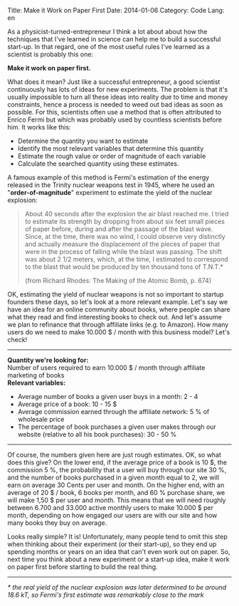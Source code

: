Title: Make it Work on Paper First
Date: 2014-01-06
Category: Code
Lang: en

As a physicist-turned-entrepreneur I think a lot about about how the techniques that I've learned in science can help me to build a successful start-up. In that regard, one of the most useful rules I've learned as a scientist is probably this one:

<strong>Make it work on paper first.</strong>

What does it mean? Just like a successful entrepreneur, a good scientist continuously has lots of ideas for new experiments. The problem is that it's usually impossible to turn all these ideas into reality due to time and money constraints, hence a process is needed to weed out bad ideas as soon as possible. For this, scientists often use a method that is often attributed to Enrico Fermi but which was probably used by countless scientists before him. It works like this:

* Determine the quantity you want to estimate
* Identify the most relevant variables that determine this quantity
* Estimate the rough value or order of magnitude of each variable
* Calculate the searched quantity using these estimates.

<div>A famous example of this method is Fermi's estimation of the energy released in the Trinity nuclear weapons test in 1945, where he used an "<strong>order-of-magnitude</strong>" experiment to estimate the yield of the nuclear explosion:</div>
<div>
<blockquote>About 40 seconds after the explosion the air blast reached me. I tried to estimate
its strength by dropping from about six feet small pieces of paper before,
during and after the passage of the blast wave. Since, at the time, there was no
wind, I could observe very distinctly and actually measure the displacement of
the pieces of paper that were in the process of falling while the blast was
passing. The shift was about 2 1/2 meters, which, at the time, I estimated to correspond
to the blast that would be produced by ten thousand tons of T.N.T.*

(from Richard Rhodes: The Making of the Atomic Bomb, p. 674)</blockquote>
</div>
<div>OK, estimating the yield of nuclear weapons is not so important to startup founders these days, so let's look at a more relevant example. Let's say we have an idea for an online community about books, where people can share what they read and find interesting books to check out. And let's assume we plan to refinance that through affiliate links (e.g. to Amazon). How many users do we need to make 10.000 $ / month with this business model? Let's check!</div>
<div>

<hr />

</div>
<div><strong>Quantity we're looking for: </strong></div>
<div></div>
<div>Number of users required to earn 10.000 $ / month through affiliate marketing of books</div>
<strong>Relevant variables:</strong>

* Average number of books a given user buys in a month: 2 - 4
* Average price of a book: 10 - 15 $
* Average commission earned through the affiliate network: 5 % of wholesale price
* The percentage of book purchases a given user makes through our website (relative to all his book purchases): 30 - 50 %

<hr />

Of course, the numbers given here are just rough estimates. OK, so what does this give? On the lower end, if the average price of a book is 10 $, the commission 5 %, the probability that a user will buy through our site 30 %, and the number of books purchased in a given month equal to 2, we will earn on average 30 Cents per user and month. On the higher end, with an average of 20 $ / book, 6 books per month, and 60 % purchase share, we will make 1,50 $ per user and month. This means that we will need roughly between 6.700 and 33.000 active monthly users to make 10.000 $ per month, depending on how engaged our users are with our site and how many books they buy on average.

Looks really simple? It is! Unfortunately, many people tend to omit this step when thinking about their experiment (or their start-up), so they end up spending months or years on an idea that can't even work out on paper. So, next time you think about a new experiment or a start-up idea, make it work on paper first before starting to build the real thing.

<hr />

<em>* the real yield of the nuclear explosion was later determined to be around 18.6 kT, so Fermi's first estimate was remarkably close to the mark</em>